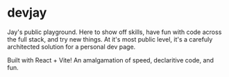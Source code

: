 # devjay
Jay's public playground. Here to show off skills, have fun with code across the full stack, and try new things. At it's most public level, it's a carefuly architected solution for a personal dev page.

Built with React + Vite! An amalgamation of speed, declaritive code, and fun.